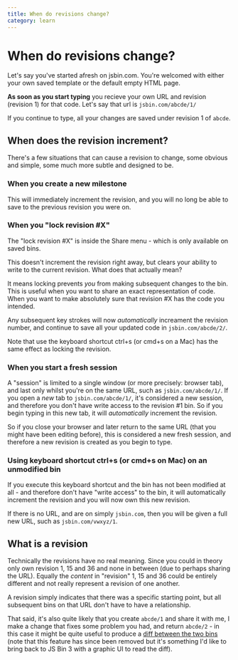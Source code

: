 ```yaml
---
title: When do revisions change?
category: learn
---
```

# When do revisions change?

Let's say you've started afresh on jsbin.com. You're welcomed with either your own saved template or the default empty HTML page.

**As soon as you start typing** you recieve your own URL and revision (revision 1) for that code. Let's say that url is `jsbin.com/abcde/1/`

If you continue to type, all your changes are saved under revision 1 of `abcde`.

## When does the revision increment?

There's a few situations that can cause a revision to change, some obvious and simple, some much more subtle and designed to be.

### When you create a new milestone

This will immediately increment the revision, and you will no long be able to save to the previous revision you were on.

### When you "lock revision #X"

The "lock revision #X" is inside the Share menu - which is only available on saved bins.

This doesn't increment the revision right away, but clears your ability to write to the current revision. What does that actually mean?

It means locking prevents *you* from making subsequent changes to the bin. This is useful when you want to share an exact representation of code. When you want to make absolutely sure that revision #X has the code you intended.

Any subsequent key strokes will now *automatically* increament the revision number, and continue to save all your updated code in `jsbin.com/abcde/2/`.

Note that use the keyboard shortcut ctrl+s (or cmd+s on a Mac) has the same effect as locking the revision.

### When you start a fresh session

A "session" is limited to a single window (or more precisely: browser tab), and last only whilst you're on the same URL, such as `jsbin.com/abcde/1/`. If you open a *new* tab to `jsbin.com/abcde/1/`, it's considered a new session, and therefore you don't have write access to the revision #1 bin. So if you begin typing in this new tab, it will *automatically* increment the revision.

So if you close your browser and later return to the same URL (that you might have been editing before), this is considered a new fresh session, and therefore a new revision is created as you begin to type.

### Using keyboard shortcut ctrl+s (or cmd+s on Mac) on an unmodified bin

If you execute this keyboard shortcut and the bin has not been modified at all - and therefore don't have "write access" to the bin, it will automatically increment the revision and you will now own this new revision.

If there is no URL, and are on simply `jsbin.com`, then you will be given a full new URL, such as `jsbin.com/vwxyz/1`.

## What is a revision

Technically the revisions have no real meaning. Since you could in theory only own revision 1, 15 and 36 and none in between (due to perhaps sharing the URL). Equally the *content* in "revision" 1, 15 and 36 could be entirely different and not really represent a revision of one another.

A revision simply indicates that there was a specific starting point, but all subsequent bins on that URL don't have to have a relationship.

That said, it's also quite likely that you create `abcde/1` and share it with me, I make a change that fixes some problem you had, and return `abcde/2` - in this case it might be quite useful to produce a [diff between the two bins](http://www.youtube.com/watch?v=KZd_J8XFxTM) (note that this feature has since been removed but it's something I'd like to bring back to JS Bin 3 with a graphic UI to read the diff).